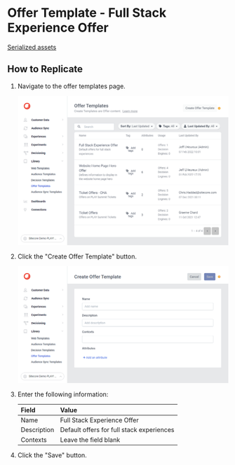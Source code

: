 # Offer Template - Full Stack Experience Offer

[Serialized assets](/demo/experience/personalize/library/offerTemplates/Full%20Stack%20Experience%20Offer)

## How to Replicate

1. Navigate to the offer templates page.

   ![Offer Templates page](..\Offer-templates.png)

2. Click the "Create Offer Template" button.

   ![Create Offer Template](..\Create.png)

3. Enter the following information:

   |Field|Value|
   |-|-|
   |Name|Full Stack Experience Offer|
   |Description|Default offers for full stack experiences|
   |Contexts|Leave the field blank|

4. Click the "Save" button.
